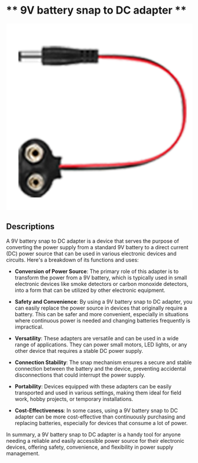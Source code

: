 # ** 9V battery snap to DC adapter **

![9v_battery_cap](../../imgs/9v_battery_snap_to_DC_Adapter.png)

## Descriptions
A 9V battery snap to DC adapter is a device that serves the purpose of converting the power supply from a standard 9V battery to a direct current (DC) power source that can be used in various electronic devices and circuits. 
Here's a breakdown of its functions and uses:

- **Conversion of Power Source**: The primary role of this adapter is to transform the power from a 9V battery, which is typically used in small electronic devices like smoke detectors or carbon monoxide detectors, into a form that can be utilized by other electronic equipment.

- **Safety and Convenience**: By using a 9V battery snap to DC adapter, you can easily replace the power source in devices that originally require a battery. This can be safer and more convenient, especially in situations where continuous power is needed and changing batteries frequently is impractical.

- **Versatility**: These adapters are versatile and can be used in a wide range of applications. They can power small motors, LED lights, or any other device that requires a stable DC power supply.

- **Connection Stability**: The snap mechanism ensures a secure and stable connection between the battery and the device, preventing accidental disconnections that could interrupt the power supply.

- **Portability**: Devices equipped with these adapters can be easily transported and used in various settings, making them ideal for field work, hobby projects, or temporary installations.

- **Cost-Effectiveness**: In some cases, using a 9V battery snap to DC adapter can be more cost-effective than continuously purchasing and replacing batteries, especially for devices that consume a lot of power.

In summary, a 9V battery snap to DC adapter is a handy tool for anyone needing a reliable and easily accessible power source for their electronic devices, offering safety, convenience, and flexibility in power supply management.


